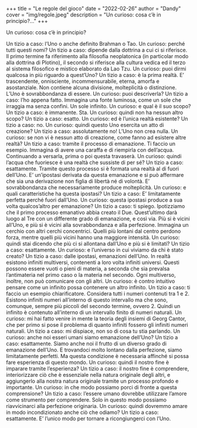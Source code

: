 +++
title = "Le regole del gioco"
date = "2022-02-26"
author = "Dandy"
cover = "img/regole.jpeg"
description = "Un curioso: cosa c’è in principio?..."
+++

Un curioso: cosa c’è in principio?

Un tizio a caso: l’Uno o anche definito Brahman o Tao.
Un curioso: perché tutti questi nomi?
Un tizio a caso: dipende dalla dottrina a cui ci si riferisce. Il primo termine fa riferimento alla filosofia neoplatonica (in particolar modo alla dottrina di Plotino), il secondo si riferisce alla cultura vedica ed il terzo al sistema filosofico e mistico elaborato da Lao Tzu.
Un curioso: puoi dirmi qualcosa in più riguardo a quest’Uno?
Un tizio a caso: è la prima realtà. E’ trascendente, onnisciente, incommensurabile, eterna, amorfa e asostanziale. Non contiene alcuna divisione, molteplicità o distinzione. L’Uno è sovrabbondanza di essere.
Un curioso: puoi descriverla?
Un tizio a caso: l’ho appena fatto. Immagina una fonte luminosa, come un sole che irraggia ma senza confini. Un sole infinito.
Un curioso: e qual è il suo scopo?
Un tizio a caso: è immanente. Sta.
Un curioso: quindi non ha nessun altro scopo?
Un tizio a caso: esatto.
Un curioso: ed è l’unica realtà esistente?
Un tizio a caso: no.
Un curioso: quindi questo Uno esercita un atto di creazione?
Un tizio a caso: assolutamente no! L’Uno non crea nulla.
Un curioso: se non vi è nessun atto di creazione, come fanno ad esistere altre realtà?
Un tizio a caso: tramite il processo di emanazione. Ti faccio un esempio. Immagina di avere una caraffa e di riempirla con dell’acqua. Continuando a versarla, prima o poi questa travaserà.
Un curioso: quindi l’acqua che fuoriesce è una realtà che sussiste di per sé?
Un tizio a caso: esattamente. Tramite questo processo si è formata una realtà al di fuori dell’Uno. E’ un’ipostasi derivata da questa emanazione e si può affermare che sia una derivazione non figlia di libertà né di volontà. E’ sovrabbondanza che necessariamente produce molteplicità.
Un curioso: e quali caratteristiche ha questa ipostasi?
Un tizio a caso: E’ limitatamente perfetta perché fuori dall’Uno.
Un curioso: questa ipostasi produce a sua volta qualcos’altro per emanazione?
Un tizio a caso: ti spiego. Ipotizziamo che il primo processo emanativo abbia creato il Due. Quest’ultimo darà luogo al Tre con un differente grado di emanazione, e così via. Più si è vicini all’Uno, e più si è vicini alla sovrabbondanza e alla perfezione. Immagina un cerchio con altri cerchi concentrici. Quelli più lontani dal centro perdono forza, mentre quelli più vicini hanno una maggiore intensità.
Un curioso: quindi stai dicendo che più ci si allontana dall’Uno e più si è limitati?
Un tizio a caso: esattamente.
Un curioso: e l’universo in cui viviamo da chi è stato creato?
Un tizio a caso: dalle ipostasi, emanazioni dell’Uno. In realtà esistono infiniti multiversi, contenenti a loro volta infiniti universi. Questi possono essere vuoti o pieni di materia, a seconda che sia prevalsa l’antimateria nel primo caso o la materia nel secondo. Ogni multiverso, inoltre, non può comunicare con gli altri.
Un curioso: è contro intuitivo pensare come un infinito possa contenere un altro infinito.
Un tizio a caso: ti faccio un esempio chiarificatore. Considera tutti i numeri contenuti tra 1 e 2. Esistono infiniti numeri all’interno di questo intervallo ma che sono, comunque, sempre più piccoli del secondo termine, ovvero 2. Quindi un infinito è contenuto all’interno di un intervallo finito di numeri naturali.
Un curioso: mi hai fatto venire in mente la teoria degli insiemi di Georg Cantor, che per primo si pose il problema di quanto infiniti fossero gli infiniti numeri naturali.
Un tizio a caso: mi dispiace, non so di cosa tu stia parlando.
Un curioso: anche noi esseri umani siamo emanazione dell’Uno?
Un tizio a caso: esattamente. Siamo anche noi il frutto di un diverso grado di emanazione dell’Uno. E trovandoci molto lontano dalla perfezione, siamo limitatamente perfetti. Ma questa condizione è necessaria affinché si possa fare esperienza di questo mondo.
Un curioso: quindi il nostro fine è imparare tramite l’esperienza?
Un tizio a caso: il nostro fine è comprendere, interiorizzare ciò che è essenziale nella natura originale degli altri, e aggiungerlo alla nostra natura originale tramite un processo profondo e importante.
Un curioso: in che modo possiamo porci di fronte a questa comprensione?
Un tizio a caso: l’essere umano dovrebbe utilizzare l’amore come strumento per comprendere. Solo in questo modo possiamo riavvicinarci alla perfezione originaria.
Un curioso: quindi dovremmo amare in modo incondizionato anche ciò che odiamo?
Un tizio a caso: esattamente. E’ l’unico modo per tornare a ricongiungerci con l’Uno.
